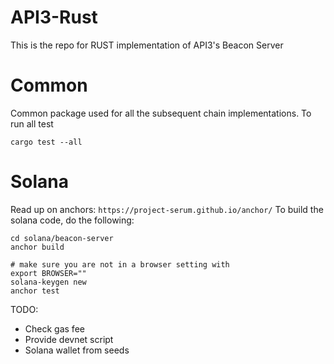 # API3-Rust
This is the repo for RUST implementation of API3's Beacon Server

# Common
Common package used for all the subsequent chain implementations.
To run all test
```
cargo test --all
```

# Solana
Read up on anchors: `https://project-serum.github.io/anchor/`
To build the solana code, do the following:
```
cd solana/beacon-server
anchor build

# make sure you are not in a browser setting with 
export BROWSER=""
solana-keygen new
anchor test
```

TODO:
- Check gas fee
- Provide devnet script
- Solana wallet from seeds